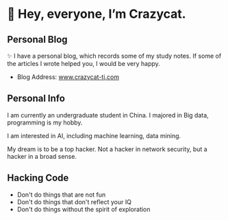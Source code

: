# 👋 Hey, everyone, I’m Crazycat.

## Personal Blog
✨ I have a personal blog, which records some of my study notes. If some of the articles I wrote helped you, I would be very happy.

- Blog Address: www.crazycat-tj.com

## Personal Info
I am currently an undergraduate student in China. I majored in Big data, programming is my hobby.

I am interested in AI, including machine learning, data mining. 

My dream is to be a top hacker. Not a hacker in network security, but a hacker in a broad sense.

## Hacking Code
- Don't do things that are not fun
- Don't do things that don't reflect your IQ
- Don't do things without the spirit of exploration

